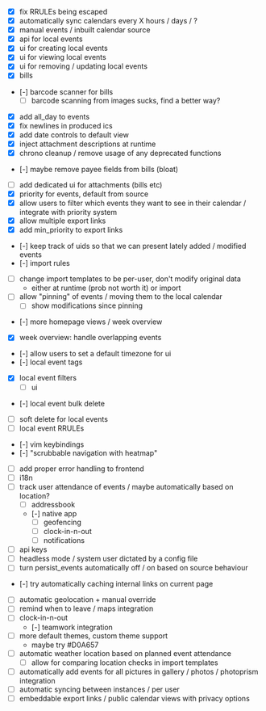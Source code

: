 - [x] fix RRULEs being escaped
- [x] automatically sync calendars every X hours / days / ?
- [x] manual events / inbuilt calendar source
- [x] api for local events
- [x] ui for creating local events
- [x] ui for viewing local events
- [x] ui for removing / updating local events
- [x] bills
- [-] barcode scanner for bills
  - [ ] barcode scanning from images sucks, find a better way?
- [x] add all_day to events
- [x] fix newlines in produced ics
- [x] add date controls to default view
- [x] inject attachment descriptions at runtime
- [x] chrono cleanup / remove usage of any deprecated functions
- [-] maybe remove payee fields from bills (bloat)
- [ ] add dedicated ui for attachments (bills etc)
- [x] priority for events, default from source
- [x] allow users to filter which events they want to see in their calendar / integrate with priority system
- [x] allow multiple export links
- [x] add min_priority to export links
- [-] keep track of uids so that we can present lately added / modified events
- [-] import rules
- [ ] change import templates to be per-user, don't modify original data
  - either at runtime (prob not worth it) or import
- [ ] allow "pinning" of events / moving them to the local calendar
  - [ ] show modifications since pinning
- [-] more homepage views / week overview
- [x] week overview: handle overlapping events
- [-] allow users to set a default timezone for ui
- [-] local event tags
- [x] local event filters
  - [ ] ui
- [-] local event bulk delete
- [ ] soft delete for local events
- [ ] local event RRULEs
- [-] vim keybindings
- [-] "scrubbable navigation with heatmap"
- [ ] add proper error handling to frontend
- [ ] i18n
- [ ] track user attendance of events / maybe automatically based on location?
  - [ ] addressbook
  - [-] native app
    - [ ] geofencing
    - [ ] clock-in-n-out
    - [ ] notifications
- [ ] api keys
- [ ] headless mode / system user dictated by a config file
- [ ] turn persist_events automatically off / on based on source behaviour
- [-] try automatically caching internal links on current page
- [ ] automatic geolocation + manual override
- [ ] remind when to leave / maps integration
- [ ] clock-in-n-out
  - [-] teamwork integration
- [ ] more default themes, custom theme support
  - maybe try #D0A657
- [ ] automatic weather location based on planned event attendance
  - [ ] allow for comparing location checks in import templates
- [ ] automatically add events for all pictures in gallery / photos / photoprism integration
- [ ] automatic syncing between instances / per user
- [ ] embeddable export links / public calendar views with privacy options
